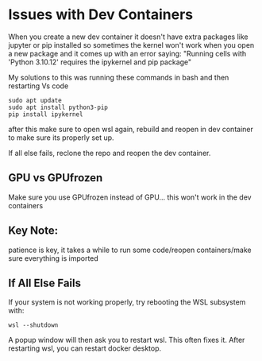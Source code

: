 # Issues with Dev Containers
When you create a new dev container it doesn't have extra packages like jupyter or pip installed so sometimes the kernel won't work when you open a new package and it comes up with an error saying:
"Running cells with 'Python 3.10.12' requires the ipykernel and pip package"

My solutions to this was running these commands in bash and then restarting Vs code
```
sudo apt update
sudo apt install python3-pip
pip install ipykernel
```

after this make sure to open wsl again, rebuild and reopen in dev container to make sure its properly set up.

If all else fails, reclone the repo and reopen the dev container.

## GPU vs GPUfrozen
Make sure you use GPUfrozen instead of GPU... this won't work in the dev containers

## Key Note:
patience is key, it takes a while to run some code/reopen containers/make sure everything is imported

## If All Else Fails
If your system is not working properly, try rebooting the WSL subsystem with:
```
wsl --shutdown
```
A popup window will then ask you to restart wsl. This often fixes it. After restarting wsl, you can restart docker desktop.
